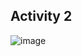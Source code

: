 ## Activity 2

![image](https://github.com/ghamr/ECE444-F2023-Lab1/assets/50636897/d074be68-2186-4890-bb26-add0bd6cf412)
